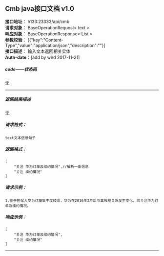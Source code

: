 ## Cmb java接口文档 v1.0

**接口地址**： h133:23333/api/cmb <br>
**请求对象**： BaseOperationRequest< text >  <br>
**响应对象**： BaseOperationResponse< List<String>  >  <br>
**参数校验**： [{"key":"Content-Type","value":"application/json","description":""}]   <br>
**接口描述**： 输入文本返回相关实体    <br>
**Auth-date**：[add by wnd 2017-11-21]  <br>


#####   code——状态码
无

----------

#####   返回结果描述
无



#####   请求格式：
```text
text文本信息句子
```

#####   返回格式：
```list
[
    "关注 华为订单及续约情况",//解析一条信息
    "关注 续约情况"
]

```

#####   请求示例：
```text
1.鉴于担保人华为订单集中度较高，华为在2016年2月后与其股权关系发生变化，需关注华为订单及续约情况。

```

#####   响应示例：
```list
[
    "关注 华为订单及续约情况",
    "关注 续约情况"
]

```
***


